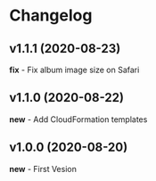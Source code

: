 # Changelog

## v1.1.1 (2020-08-23)
**fix** - Fix album image size on Safari   

## v1.1.0 (2020-08-22)
**new** - Add CloudFormation templates   

## v1.0.0 (2020-08-20)
**new** - First Vesion  
